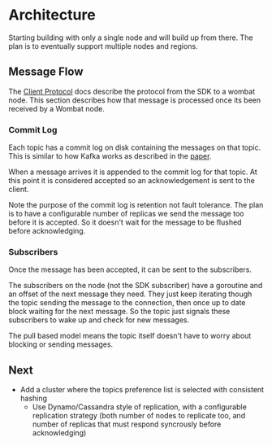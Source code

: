 # Architecture

Starting building with only a single node and will build up from there. The plan
is to eventually support multiple nodes and regions.

## Message Flow
The [Client Protocol](client_protocol.md) docs describe the protocol from the
SDK to a wombat node. This section describes how that message is processed once
its been received by a Wombat node.

### Commit Log
Each topic has a commit log on disk containing the messages on that topic. This
is similar to how Kafka works as described in the
[paper](https://notes.stephenholiday.com/Kafka.pdf).

When a message arrives it is appended to the commit log for that topic. At
this point it is considered accepted so an acknowledgement is sent to the
client.

Note the purpose of the commit log is retention not fault tolerance. The plan
is to have a configurable number of replicas we send the message too before it
is accepted. So it doesn't wait for the message to be flushed before
acknowledging.

### Subscribers
Once the message has been accepted, it can be sent to the subscribers.

The subscribers on the node (not the SDK subscriber) have a goroutine and an
offset of the next message they need. They just keep iterating though the topic
sending the message to the connection, then once up to date block waiting for
the next message. So the topic just signals these subscribers to wake up and
check for new messages.

The pull based model means the topic itself doesn't have to worry about blocking
or sending messages.

## Next
* Add a cluster where the topics preference list is selected with consistent
hashing
  * Use Dynamo/Cassandra style of replication, with a configurable replication
strategy (both number of nodes to replicate too, and number of replicas that
must respond syncrously before acknowledging)
